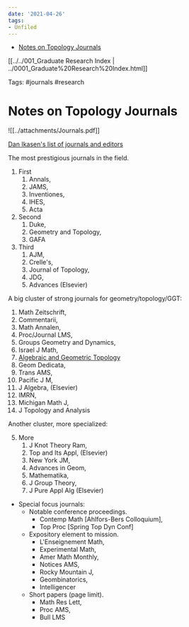 ```yaml
---
date: '2021-04-26'
tags:
- Unfiled
---
```


-   [Notes on Topology Journals](#notes-on-topology-journals)














[[../../001_Graduate Research Index | ../0001_Graduate%20Research%20Index.html]]

Tags: \#journals \#research

Notes on Topology Journals
==========================

![[../attachments/Journals.pdf]]

[Dan Ikasen's list of journals and editors](https://s.wayne.edu/isaksen/algebraic-topology-journals/)

The most prestigious journals in the field.

1.  First
    1.  Annals,
    2.  JAMS,
    3.  Inventiones,
    4.  IHES,
    5.  Acta
2.  Second
    1.  Duke,
    2.  Geometry and Topology,
    3.  GAFA
3.  Third
    1.  AJM,
    2.  Crelle's,
    3.  Journal of Topology,
    4.  JDG,
    5.  Advances (Elsevier)

A big cluster of strong journals for geometry/topology/GGT:

1.  Math Zeitschrift,
2.  Commentarii,
3.  Math Annalen,
4.  Proc/Journal LMS,
5.  Groups Geometry and Dynamics,
6.  Israel J Math,
7.  [Algebraic and Geometric Topology](https://msp.org/agt/2018/18-2/)
8.  Geom Dedicata,
9.  Trans AMS,
10. Pacific J M,
11. J Algebra, (Elsevier)
12. IMRN,
13. Michigan Math J,
14. J Topology and Analysis

Another cluster, more specialized:

5.  More
    1.  J Knot Theory Ram,
    2.  Top and Its Appl, (Elsevier)
    3.  New York JM,
    4.  Advances in Geom,
    5.  Mathematika,
    6.  J Group Theory,
    7.  J Pure Appl Alg (Elsevier)

-   Special focus journals:
    -   Notable conference proceedings.
        -   Contemp Math \[Ahlfors-Bers Colloquium\],
        -   Top Proc \[Spring Top Dyn Conf\]
    -   Expository element to mission.
        -   L'Enseignement Math,
        -   Experimental Math,
        -   Amer Math Monthly,
        -   Notices AMS,
        -   Rocky Mountain J,
        -   Geombinatorics,
        -   Intelligencer
    -   Short papers (page limit).
        -   Math Res Lett,
        -   Proc AMS,
        -   Bull LMS
